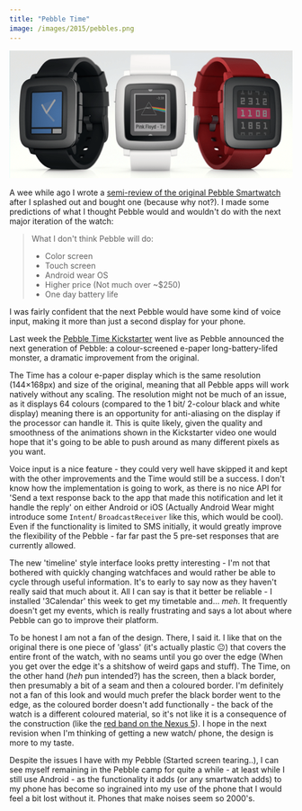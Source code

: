 ```yaml
---
title: "Pebble Time"
image: /images/2015/pebbles.png
---
```


![The new pebbles](/images/2015/pebbles.png)

A wee while ago I wrote a [semi-review of the original Pebble Smartwatch](/2015/01/25/smartwatch/) after I splashed out and bought one (because why not?). I made some predictions of what I thought Pebble would and wouldn't do with the next major iteration of the watch:

> What I don't think Pebble will do:
> 
> + Color screen
> + Touch screen
> + Android wear OS
> + Higher price (Not much over ~$250)
> + One day battery life

I was fairly confident that the next Pebble would have some kind of voice input, making it more than just a second display for your phone.

Last week the [Pebble Time Kickstarter](https://www.kickstarter.com/projects/597507018/pebble-time-awesome-smartwatch-no-compromises) went live as Pebble announced the next generation of Pebble: a colour-screened e-paper long-battery-lifed monster, a dramatic improvement from the original.

The Time has a colour e-paper display which is the same resolution (144×168px) and size of the original, meaning that all Pebble apps will work natively without any scaling. The resolution might not be much of an issue, as it displays 64 colours (compared to the 1 bit/ 2-colour black and white display) meaning there is an opportunity for anti-aliasing on the display if the processor can handle it. This is quite likely, given the quality and smoothness of the animations shown in the Kickstarter video one would hope that it's going to be able to push around as many different pixels as you want.

Voice input is a nice feature - they could very well have skipped it and kept with the other improvements and the Time would still be a success. I don't know how the implementation is going to work, as there is no nice API for 'Send a text response back to the app that made this notification and let it handle the reply' on either Android or iOS (Actually Android Wear might introduce some `Intent`/ `BroadcastReceiver` like this, which would be cool). Even if the functionality is limited to SMS initially, it would greatly improve the flexibility of the Pebble - far far past the 5 pre-set responses that are currently allowed.

The new 'timeline' style interface looks pretty interesting - I'm not that bothered with quickly changing watchfaces and would rather be able to cycle through useful information. It's to early to say now as they haven't really said that much about it. All I can say is that it better be reliable - I installed '3Calendar' this week to get my timetable and... _meh_. It frequently doesn't get my events, which is really frustrating and says a lot about where Pebble can go to improve their platform.

To be honest I am not a fan of the design. There, I said it. I like that on the original there is one piece of 'glass' (it's actually plastic 😐) that covers the entire front of the watch, with no seams until you go over the edge (When you get over the edge it's a shitshow of weird gaps and stuff). The Time, on the other hand (_heh_ pun intended?) has the screen, then a black border, then presumably a bit of a seam and then a coloured border. I'm definitely not a fan of this look and would much prefer the black border went to the edge, as the coloured border doesn't add functionally - the back of the watch is a different coloured material, so it's not like it is a consequence of the construction (like the [red band on the Nexus 5](https://www.ubergizmo.com/wp-content/uploads/2014/02/google-nexus-5-red-009-640x359.jpg)). I hope in the next revision when I'm thinking of getting a new watch/ phone, the design is more to my taste.

Despite the issues I have with my Pebble (Started screen tearing..), I can see myself remaining in the Pebble camp for quite a while - at least while I still use Android - as the functionality it adds (or any smartwatch adds) to my phone has become so ingrained into my use of the phone that I would feel a bit lost without it. Phones that make noises seem so 2000's.
